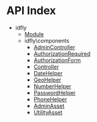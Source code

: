 API Index
=========

* idfly
    * [Module](idfly-Module.md)
    * idfly\components
        * [AdminController](idfly-components-AdminController.md)
        * [AuthorizationRequired](idfly-components-AuthorizationRequired.md)
        * [AuthorizationForm](idfly-components-AuthorizationForm.md)
        * [Controller](idfly-components-Controller.md)
        * [DateHelper](idfly-components-DateHelper.md)
        * [GeoHelper](idfly-components-GeoHelper.md)
        * [NumberHelper](idfly-components-NumberHelper.md)
        * [PasswordHelper](idfly-components-PasswordHelper.md)
        * [PhoneHelper](idfly-components-PhoneHelper.md)
        * [AdminAsset](idfly-components-AdminAsset.md)
        * [UtilityAsset](idfly-components-UtilityAsset.md)

